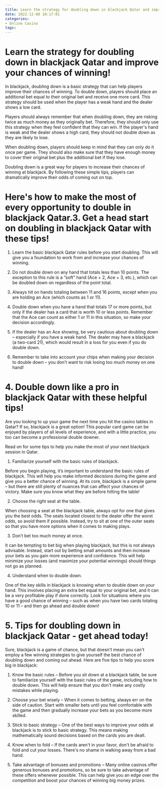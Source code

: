```yaml
---
title: Learn the strategy for doubling down in blackjack Qatar and improve your chances of winning!
date: 2022-12-08 10:17:01
categories:
- Online Casino
tags:
---
```



#  Learn the strategy for doubling down in blackjack Qatar and improve your chances of winning!

In blackjack, doubling down is a basic strategy that can help players improve their chances of winning. To double down, players should place an additional bet equal to their original bet and receive one more card. This strategy should be used when the player has a weak hand and the dealer shows a low card.

Players should always remember that when doubling down, they are risking twice as much money as they originally bet. Therefore, they should only use this strategy when they feel confident that they can win. If the player's hand is weak and the dealer shows a high card, they should not double down as they are likely to lose.

When doubling down, players should keep in mind that they can only do it once per game. They should also make sure that they have enough money to cover their original bet plus the additional bet if they lose.

Doubling down is a great way for players to increase their chances of winning at blackjack. By following these simple tips, players can dramatically improve their odds of coming out on top.

#  Here's how to make the most of every opportunity to double in blackjack Qatar.3. Get a head start on doubling in blackjack Qatar with these tips!

1. Learn the basic blackjack Qatar rules before you start doubling. This will give you a foundation to work from and increase your chances of winning.

2. Do not double down on any hand that totals less than 10 points. The exception to this rule is a “soft” hand (Ace + 2, Ace + 3, etc.), which can be doubled down on regardless of the point total.

3. Always hit on hands totaling between 11 and 16 points, except when you are holding an Ace (which counts as 1 or 11).

4. Double down when you have a hand that totals 17 or more points, but only if the dealer has a card that is worth 10 or less points. Remember that the Ace can count as either 1 or 11 in this situation, so make your decision accordingly.

5. If the dealer has an Ace showing, be very cautious about doubling down – especially if you have a weak hand. The dealer may have a blackjack (a two-card 21), which would result in a loss for you even if you do double down.

6. Remember to take into account your chips when making your decision to double down – you don’t want to risk losing too much money on one hand!

# 4. Double down like a pro in blackjack Qatar with these helpful tips!

Are you looking to up your game the next time you hit the casino tables in Qatar? If so, blackjack is a great option! This popular card game can be enjoyed by players of all levels of experience, and with a little practice, you too can become a professional double downer.

Read on for some tips to help you make the most of your next blackjack session in Qatar.

1. Familiarize yourself with the basic rules of blackjack.

Before you begin playing, it’s important to understand the basic rules of blackjack. This will help you make informed decisions during the game and give you a better chance of winning. At its core, blackjack is a simple game – but there are still plenty of nuances that can affect your chances of victory. Make sure you know what they are before hitting the table!

2. Choose the right seat at the table.

When choosing a seat at the blackjack table, always opt for one that gives you the best odds. The seats located closest to the dealer offer the worst odds, so avoid them if possible. Instead, try to sit at one of the outer seats so that you have more options when it comes to making plays.

3. Don’t bet too much money at once.

It can be tempting to bet big when playing blackjack, but this is not always advisable. Instead, start out by betting small amounts and then increase your bets as you gain more experience and confidence. This will help minimize your losses (and maximize your potential winnings) should things not go as planned.

4. Understand when to double down.

One of the key skills in blackjack is knowing when to double down on your hand. This involves placing an extra bet equal to your original bet, and it can be a very profitable play if done correctly. Look for situations where you have a good chance of winning – such as when you have two cards totaling 10 or 11 – and then go ahead and double down!

# 5. Tips for doubling down in blackjack Qatar - get ahead today!

Sure, blackjack is a game of chance, but that doesn't mean you can't employ a few winning strategies to give yourself the best chance of doubling down and coming out ahead. Here are five tips to help you score big in blackjack:

1. Know the basic rules – Before you sit down at a blackjack table, be sure to familiarize yourself with the basic rules of the game, including how to double down. This will help ensure that you don't make any costly mistakes while playing.

2. Choose your bet wisely – When it comes to betting, always err on the side of caution. Start with smaller bets until you feel comfortable with the game and then gradually increase your bets as you become more skilled.

3. Stick to basic strategy – One of the best ways to improve your odds at blackjack is to stick to basic strategy. This means making mathematically sound decisions based on the cards you are dealt.

4. Know when to fold – If the cards aren't in your favor, don't be afraid to fold and cut your losses. There's no shame in walking away from a bad hand.

5. Take advantage of bonuses and promotions – Many online casinos offer generous bonuses and promotions, so be sure to take advantage of these offers whenever possible. This can help give you an edge over the competition and boost your chances of winning big money prizes.